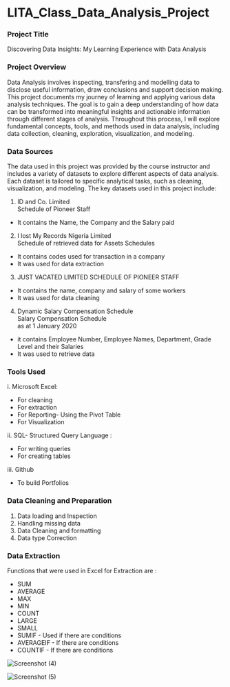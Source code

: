 # LITA_Class_Data_Analysis_Project

### Project Title  
Discovering Data Insights: My Learning Experience with Data Analysis

### Project Overview 
Data Analysis involves inspecting, transfering and modelling data to disclose useful information, draw conclusions and support decision making. This project documents my journey of learning and applying various data analysis techniques. The goal is to gain a deep understanding of how data can be transformed into meaningful insights and actionable information through different stages of analysis. Throughout this process, I will explore fundamental concepts, tools, and methods used in data analysis, including data collection, cleaning, exploration, visualization, and modeling.

### Data Sources 
The data used in this project was provided by the course instructor and includes a variety of datasets to explore different aspects of data analysis. Each dataset is tailored to specific analytical tasks, such as cleaning, visualization, and modeling. The key datasets used in this project include:
1. ID and Co. Limited	
Schedule of Pioneer Staff
- It contains the Name, the Company and the Salary paid
2. I lost My Records Nigeria Limited			
Schedule of retrieved data for Assets Schedules
-	It contains codes used for transaction in a company
-	It was used for data extraction
3. JUST VACATED LIMITED	
SCHEDULE OF PIONEER STAFF
- It contains the name, company and salary of some workers
- It was used for data cleaning
4. Dynamic Salary Compensation Schedule			
Salary Compensation Schedule		
as at 1 January 2020		
- it contains Employee Number, Employee Names, Department,	Grade Level and their Salaries 
- It was used to retrieve data

### Tools Used 
i.  Microsoft Excel:
- For cleaning
- For extraction
- For Reporting- Using the Pivot Table
- For Visualization 

ii. SQL- Structured Query Language :
- For writing queries
- For creating tables

iii. Github
- To build Portfolios

### Data Cleaning and Preparation
1. Data loading and Inspection
2. Handling missing data
3. Data Cleaning and formatting
4. Data type Correction

### Data Extraction
Functions that were used in Excel for Extraction are : 
- SUM 
- AVERAGE
- MAX
- MIN
- COUNT
- LARGE
- SMALL
- SUMIF - Used if there are conditions
- AVERAGEIF - If there are conditions
- COUNTIF - If there are conditions 
  

![Screenshot (4)](https://github.com/user-attachments/assets/19ed1ffd-506c-4df7-a806-fe2c88c6eeaa)


![Screenshot (5)](https://github.com/user-attachments/assets/9e9a7afb-e8b9-4767-b2d0-057e01ff54ce)



